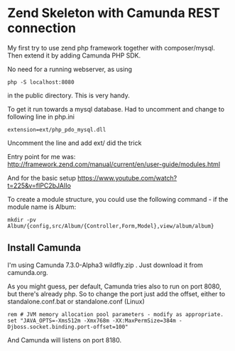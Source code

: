 # Zend Skeleton with Camunda REST connection

My first try to use zend php framework together with composer/mysql. Then extend it by
adding Camunda PHP SDK.

No need for a running webserver, as using 

```
php -S localhost:8080 
```

in the public directory. This is very handy.

To get it run towards a mysql database. Had to uncomment and change to following line in php.ini

```
extension=ext/php_pdo_mysql.dll
```

Uncomment the line and add ext/ did the trick

Entry point for me was:
http://framework.zend.com/manual/current/en/user-guide/modules.html

And for the basic setup
https://www.youtube.com/watch?t=225&v=fIPC2bJAIIo

To create a module structure, you could use the following command - if the module name is Album:

```
mkdir -pv Album/{config,src/Album/{Controller,Form,Model},view/album/album}
```

## Install Camunda

I'm using Camunda 7.3.0-Alpha3 wildfly.zip . Just download it from camunda.org.

As you might guess, per default, Camunda tries also to run on port 8080, but there's already
php. So to change the port just add the offset, either to standalone.conf.bat or standalone.conf (Linux)

```
rem # JVM memory allocation pool parameters - modify as appropriate.
set "JAVA_OPTS=-Xms512m -Xmx768m -XX:MaxPermSize=384m -Djboss.socket.binding.port-offset=100"
```

And Camunda will listens on port 8180.